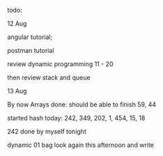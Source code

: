 todo: 

12 Aug


angular tutorial; 

postman tutorial



review dynamic programming 11 - 20 

then review stack and queue



13 Aug

By now Arrays done: should be able to finish 59, 44

started hash today: 242, 349, 202, 1, 454, 15, 18

242 done by myself tonight

dynamic 01 bag look again this afternoon and write

